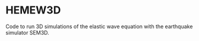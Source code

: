 # HEMEW3D
Code to run 3D simulations of the elastic wave equation with the earthquake simulator SEM3D.
